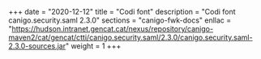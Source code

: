 +++
date        = "2020-12-12"
title       = "Codi font"
description = "Codi font canigo.security.saml 2.3.0"
sections    = "canigo-fwk-docs"
enllac		= "https://hudson.intranet.gencat.cat/nexus/repository/canigo-maven2/cat/gencat/ctti/canigo.security.saml/2.3.0/canigo.security.saml-2.3.0-sources.jar"
weight		= 1
+++
